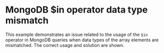 # MongoDB $in operator data type mismatch
This example demonstrates an issue related to the usage of the `$in` operator in MongoDB queries when data types of the array elements are mismatched. The correct usage and solution are shown.